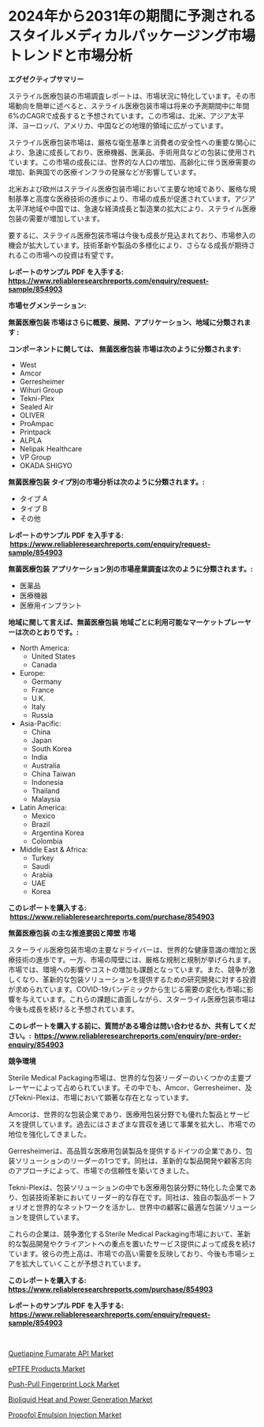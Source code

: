 <p><h1>2024年から2031年の期間に予測されるスタイルメディカルパッケージング市場トレンドと市場分析</h1></p><p><strong>エグゼクティブサマリー</strong></p>
<p><p>ステライル医療包装の市場調査レポートは、市場状況に特化しています。その市場動向を簡単に述べると、ステライル医療包装市場は将来の予測期間中に年間6%のCAGRで成長すると予想されています。この市場は、北米、アジア太平洋、ヨーロッパ、アメリカ、中国などの地理的領域に広がっています。</p><p>ステライル医療包装市場は、厳格な衛生基準と消費者の安全性への重要な関心により、急速に成長しており、医療機器、医薬品、手術用具などの包装に使用されています。この市場の成長には、世界的な人口の増加、高齢化に伴う医療需要の増加、新興国での医療インフラの発展などが影響しています。</p><p>北米および欧州はステライル医療包装市場において主要な地域であり、厳格な規制基準と高度な医療技術の進歩により、市場の成長が促進されています。アジア太平洋地域や中国では、急速な経済成長と製造業の拡大により、ステライル医療包装の需要が増加しています。</p><p>要するに、ステライル医療包装市場は今後も成長が見込まれており、市場参入の機会が拡大しています。技術革新や製品の多様化により、さらなる成長が期待されるこの市場への投資は有望です。</p></p>
<p><strong>レポートのサンプル PDF を入手する: <a href="https://www.reliableresearchreports.com/enquiry/request-sample/854903">https://www.reliableresearchreports.com/enquiry/request-sample/854903</a></strong></p>
<p><strong>市場セグメンテーション:</strong></p>
<p><strong> 無菌医療包装 市場はさらに概要、展開、アプリケーション、地域に分類されます :</strong></p>
<p><strong>コンポーネントに関しては、 無菌医療包装 市場は次のように分類されます: &nbsp;</strong></p>
<p><ul><li>West</li><li>Amcor</li><li>Gerresheimer</li><li>Wihuri Group</li><li>Tekni-Plex</li><li>Sealed Air</li><li>OLIVER</li><li>ProAmpac</li><li>Printpack</li><li>ALPLA</li><li>Nelipak Healthcare</li><li>VP Group</li><li>OKADA SHIGYO</li></ul></p>
<p><strong> 無菌医療包装 タイプ別の市場分析は次のように分類されます。:</strong></p>
<p><ul><li>タイプ A</li><li>タイプ B</li><li>その他</li></ul></p>
<p><strong>レポートのサンプル PDF を入手する: &nbsp;<a href="https://www.reliableresearchreports.com/enquiry/request-sample/854903">https://www.reliableresearchreports.com/enquiry/request-sample/854903</a></strong></p>
<p><strong> 無菌医療包装 アプリケーション別の市場産業調査は次のように分類されます。:</strong></p>
<p><ul><li>医薬品</li><li>医療機器</li><li>医療用インプラント</li></ul></p>
<p><strong>地域に関して言えば、無菌医療包装 地域ごとに利用可能なマーケットプレーヤーは次のとおりです。:</strong></p>
<p><ul>
    <li>
        North America:
        <ul>
            <li>United States</li>
            <li>Canada</li>
        </ul>
    </li>
    <li>
        Europe:
        <ul>
            <li>Germany</li>
            <li>France</li>
            <li>U.K.</li>
            <li>Italy</li>
            <li>Russia</li>
        </ul>
    </li>
    <li>
        Asia-Pacific:
        <ul>
            <li>China</li>
            <li>Japan</li>
            <li>South Korea</li>
            <li>India</li>
            <li>Australia</li>
            <li>China Taiwan</li>
            <li>Indonesia</li>
            <li>Thailand</li>
            <li>Malaysia</li>
        </ul>
    </li>
    <li>
        Latin America:
        <ul>
            <li>Mexico</li>
            <li>Brazil</li>
            <li>Argentina Korea</li>
            <li>Colombia</li>
        </ul>
    </li>
    <li>
        Middle East & Africa:
        <ul>
            <li>Turkey</li>
            <li>Saudi</li>
            <li>Arabia</li>
            <li>UAE</li>
            <li>Korea</li>
        </ul>
    </li>
    </ul></p>
<p><strong>このレポートを購入する: &nbsp;<a href="https://www.reliableresearchreports.com/purchase/854903">https://www.reliableresearchreports.com/purchase/854903</a></strong></p>
<p><strong>無菌医療包装 の主な推進要因と障壁 市場</strong></p>
<p><p>スターライル医療包装市場の主要なドライバーは、世界的な健康意識の増加と医療技術の進歩です。一方、市場の障壁には、厳格な規制と規制が挙げられます。市場では、環境への影響やコストの増加も課題となっています。また、競争が激しくなり、革新的な包装ソリューションを提供するための研究開発に対する投資が求められています。COVID-19パンデミックから生じる需要の変化も市場に影響を与えています。これらの課題に直面しながら、スターライル医療包装市場は今後も成長を続けると予想されています。</p></p>
<p><strong>このレポートを購入する前に、質問がある場合は問い合わせるか、共有してください。:&nbsp; <a href="https://www.reliableresearchreports.com/enquiry/pre-order-enquiry/854903">https://www.reliableresearchreports.com/enquiry/pre-order-enquiry/854903</a></strong></p>
<p><strong>競争環境</strong></p>
<p><p>Sterile Medical Packaging市場は、世界的な包装リーダーのいくつかの主要プレーヤーによって占められています。その中でも、Amcor、Gerresheimer、及びTekni-Plexは、市場において顕著な存在となっています。</p><p>Amcorは、世界的な包装企業であり、医療用包装分野でも優れた製品とサービスを提供しています。過去にはさまざまな買収を通じて事業を拡大し、市場での地位を強化してきました。</p><p>Gerresheimerは、高品質な医療用包装製品を提供するドイツの企業であり、包装ソリューションのリーダーの1つです。同社は、革新的な製品開発や顧客志向のアプローチによって、市場での信頼性を築いてきました。</p><p>Tekni-Plexは、包装ソリューションの中でも医療用包装分野に特化した企業であり、包装技術革新においてリーダー的な存在です。同社は、独自の製品ポートフォリオと世界的なネットワークを活かし、世界中の顧客に最適な包装ソリューションを提供しています。</p><p>これらの企業は、競争激化するSterile Medical Packaging市場において、革新的な製品開発やクライアントへの重点を置いたサービス提供によって成長を続けています。彼らの売上高は、市場での高い需要を反映しており、今後も市場シェアを拡大していくことが予想されています。</p></p>
<p><strong>このレポートを購入する: &nbsp; <a href="https://www.reliableresearchreports.com/purchase/854903">https://www.reliableresearchreports.com/purchase/854903</a></strong></p>
<p><strong>レポートのサンプル PDF を入手する: &nbsp;<a href="https://www.reliableresearchreports.com/enquiry/request-sample/854903">https://www.reliableresearchreports.com/enquiry/request-sample/854903</a></strong><strong></strong></p>
<p>&nbsp;</p>
<p><p><a href="https://frill-swim-3cd.notion.site/Quetiapine-Fumarate-API-Market-Size-and-Growth-Market-Segmentation-Regional-and-Country-Breakdowns-749d8082ea3642ee807a772d606936b5">Quetiapine Fumarate API Market</a></p><p><a href="https://view.publitas.com/reportprime-1/eptfe-products-market-growth-market-trends-covid-19-impact-and-forecasts-for-period-from-2024-2031/">ePTFE Products Market</a></p><p><a href="https://view.publitas.com/reportprime-1/push-pull-fingerprint-lock-market-size-market-trends-and-growth-outlook-forecasted-for-period-from-2024-to-2031/">Push-Pull Fingerprint Lock Market</a></p><p><a href="https://github.com/Sherrillcrooksxa8i18ucf2m/Market-Research-Report-List-1/blob/main/bioliquid-heat-and-power-generation-market.md">Bioliquid Heat and Power Generation Market</a></p><p><a href="https://gentle-editor-9db.notion.site/Propofol-Emulsion-Injection-Market-with-the-goal-of-estimating-the-market-size-and-future-growth-pot-de012517989e4eb2aba6fa031a874841">Propofol Emulsion Injection Market</a></p></p>
